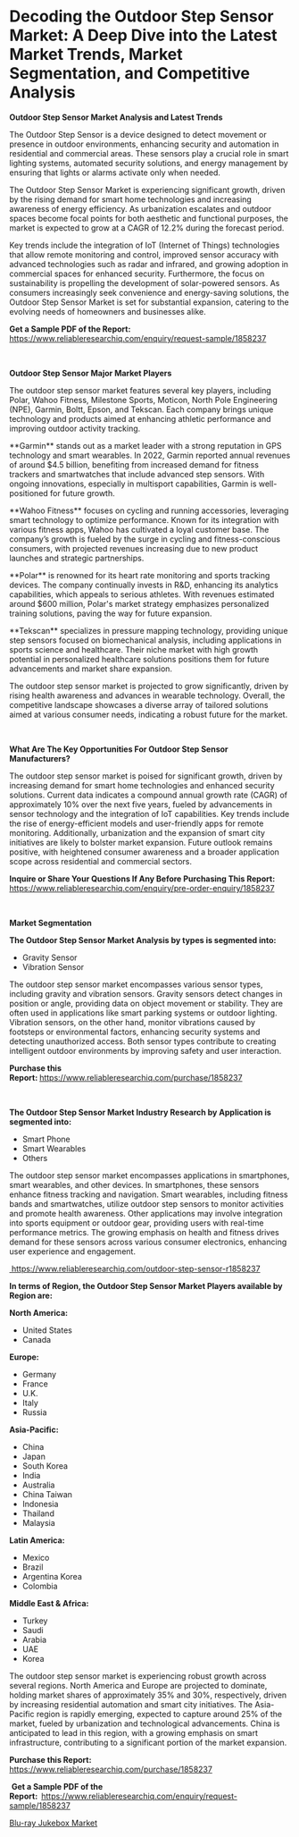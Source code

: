 <p><h1>Decoding the Outdoor Step Sensor Market: A Deep Dive into the Latest Market Trends, Market Segmentation, and Competitive Analysis</h1></p><p><strong>Outdoor Step Sensor Market Analysis and Latest Trends</strong></p>
<p><p>The Outdoor Step Sensor is a device designed to detect movement or presence in outdoor environments, enhancing security and automation in residential and commercial areas. These sensors play a crucial role in smart lighting systems, automated security solutions, and energy management by ensuring that lights or alarms activate only when needed.</p><p>The Outdoor Step Sensor Market is experiencing significant growth, driven by the rising demand for smart home technologies and increasing awareness of energy efficiency. As urbanization escalates and outdoor spaces become focal points for both aesthetic and functional purposes, the market is expected to grow at a CAGR of 12.2% during the forecast period. </p><p>Key trends include the integration of IoT (Internet of Things) technologies that allow remote monitoring and control, improved sensor accuracy with advanced technologies such as radar and infrared, and growing adoption in commercial spaces for enhanced security. Furthermore, the focus on sustainability is propelling the development of solar-powered sensors. As consumers increasingly seek convenience and energy-saving solutions, the Outdoor Step Sensor Market is set for substantial expansion, catering to the evolving needs of homeowners and businesses alike.</p></p>
<p><strong>Get a Sample PDF of the Report:&nbsp;</strong> <a href="https://www.reliableresearchiq.com/enquiry/request-sample/1858237?utm_campaign=2122&utm_medium=2&utm_source=Github&utm_content=ia&utm_term=13022025&utm_id=outdoor-step-sensor">https://www.reliableresearchiq.com/enquiry/request-sample/1858237</a></p>
<p>&nbsp;</p>
<p><strong>Outdoor Step Sensor Major Market Players</strong></p>
<p><p>The outdoor step sensor market features several key players, including Polar, Wahoo Fitness, Milestone Sports, Moticon, North Pole Engineering (NPE), Garmin, Boltt, Epson, and Tekscan. Each company brings unique technology and products aimed at enhancing athletic performance and improving outdoor activity tracking.</p><p>**Garmin** stands out as a market leader with a strong reputation in GPS technology and smart wearables. In 2022, Garmin reported annual revenues of around $4.5 billion, benefiting from increased demand for fitness trackers and smartwatches that include advanced step sensors. With ongoing innovations, especially in multisport capabilities, Garmin is well-positioned for future growth.</p><p>**Wahoo Fitness** focuses on cycling and running accessories, leveraging smart technology to optimize performance. Known for its integration with various fitness apps, Wahoo has cultivated a loyal customer base. The company’s growth is fueled by the surge in cycling and fitness-conscious consumers, with projected revenues increasing due to new product launches and strategic partnerships.</p><p>**Polar** is renowned for its heart rate monitoring and sports tracking devices. The company continually invests in R&D, enhancing its analytics capabilities, which appeals to serious athletes. With revenues estimated around $600 million, Polar's market strategy emphasizes personalized training solutions, paving the way for future expansion.</p><p>**Tekscan** specializes in pressure mapping technology, providing unique step sensors focused on biomechanical analysis, including applications in sports science and healthcare. Their niche market with high growth potential in personalized healthcare solutions positions them for future advancements and market share expansion.</p><p>The outdoor step sensor market is projected to grow significantly, driven by rising health awareness and advances in wearable technology. Overall, the competitive landscape showcases a diverse array of tailored solutions aimed at various consumer needs, indicating a robust future for the market.</p></p>
<p>&nbsp;</p>
<p><strong>What Are The Key Opportunities For Outdoor Step Sensor Manufacturers?</strong></p>
<p><p>The outdoor step sensor market is poised for significant growth, driven by increasing demand for smart home technologies and enhanced security solutions. Current data indicates a compound annual growth rate (CAGR) of approximately 10% over the next five years, fueled by advancements in sensor technology and the integration of IoT capabilities. Key trends include the rise of energy-efficient models and user-friendly apps for remote monitoring. Additionally, urbanization and the expansion of smart city initiatives are likely to bolster market expansion. Future outlook remains positive, with heightened consumer awareness and a broader application scope across residential and commercial sectors.</p></p>
<p><strong>Inquire or Share Your Questions If Any Before Purchasing This Report:</strong> <a href="https://www.reliableresearchiq.com/enquiry/pre-order-enquiry/1858237?utm_campaign=2122&utm_medium=2&utm_source=Github&utm_content=ia&utm_term=13022025&utm_id=outdoor-step-sensor">https://www.reliableresearchiq.com/enquiry/pre-order-enquiry/1858237</a></p>
<p>&nbsp;</p>
<p><strong>Market Segmentation</strong></p>
<p><strong>The Outdoor Step Sensor Market Analysis by types is segmented into:</strong></p>
<p><ul><li>Gravity Sensor</li><li>Vibration Sensor</li></ul></p>
<p><p>The outdoor step sensor market encompasses various sensor types, including gravity and vibration sensors. Gravity sensors detect changes in position or angle, providing data on object movement or stability. They are often used in applications like smart parking systems or outdoor lighting. Vibration sensors, on the other hand, monitor vibrations caused by footsteps or environmental factors, enhancing security systems and detecting unauthorized access. Both sensor types contribute to creating intelligent outdoor environments by improving safety and user interaction.</p></p>
<p><strong>Purchase this Report:&nbsp;</strong><a href="https://www.reliableresearchiq.com/purchase/1858237?utm_campaign=2122&utm_medium=2&utm_source=Github&utm_content=ia&utm_term=13022025&utm_id=outdoor-step-sensor">https://www.reliableresearchiq.com/purchase/1858237</a></p>
<p>&nbsp;</p>
<p><strong>The Outdoor Step Sensor Market Industry Research by Application is segmented into:</strong></p>
<p><ul><li>Smart Phone</li><li>Smart Wearables</li><li>Others</li></ul></p>
<p><p>The outdoor step sensor market encompasses applications in smartphones, smart wearables, and other devices. In smartphones, these sensors enhance fitness tracking and navigation. Smart wearables, including fitness bands and smartwatches, utilize outdoor step sensors to monitor activities and promote health awareness. Other applications may involve integration into sports equipment or outdoor gear, providing users with real-time performance metrics. The growing emphasis on health and fitness drives demand for these sensors across various consumer electronics, enhancing user experience and engagement.</p></p>
<p><a href="https://www.reliableresearchiq.com/outdoor-step-sensor-r1858237?utm_campaign=2122&utm_medium=2&utm_source=Github&utm_content=ia&utm_term=13022025&utm_id=outdoor-step-sensor">&nbsp;https://www.reliableresearchiq.com/outdoor-step-sensor-r1858237</a></p>
<p><strong>In terms of Region, the Outdoor Step Sensor Market Players available by Region are:</strong></p>
<p>
    <p> <strong> North America: </strong>
        <ul>
            <li>United States</li>
            <li>Canada</li>
        </ul>
        </p> 
    <p> <strong> Europe: </strong>
        <ul>
            <li>Germany</li>
            <li>France</li>
            <li>U.K.</li>
            <li>Italy</li>
            <li>Russia</li>
        </ul>
        </p> 
    <p> <strong> Asia-Pacific: </strong>
        <ul>
            <li>China</li>
            <li>Japan</li>
            <li>South Korea</li>
            <li>India</li>
            <li>Australia</li>
            <li>China Taiwan</li>
            <li>Indonesia</li>
            <li>Thailand</li>
            <li>Malaysia</li>
        </ul>
        </p> 
    <p> <strong> Latin America: </strong>
        <ul>
            <li>Mexico</li>
            <li>Brazil</li>
            <li>Argentina Korea</li>
            <li>Colombia</li>
        </ul>
        </p> 
    <p> <strong> Middle East & Africa: </strong>
        <ul>
            <li>Turkey</li>
            <li>Saudi</li>
            <li>Arabia</li>
            <li>UAE</li>
            <li>Korea</li>
        </ul>
    </p>
    </p>
<p><p>The outdoor step sensor market is experiencing robust growth across several regions. North America and Europe are projected to dominate, holding market shares of approximately 35% and 30%, respectively, driven by increasing residential automation and smart city initiatives. The Asia-Pacific region is rapidly emerging, expected to capture around 25% of the market, fueled by urbanization and technological advancements. China is anticipated to lead in this region, with a growing emphasis on smart infrastructure, contributing to a significant portion of the market expansion.</p></p>
<p><strong>Purchase this Report: </strong><a href="https://www.reliableresearchiq.com/purchase/1858237?utm_campaign=2122&utm_medium=2&utm_source=Github&utm_content=ia&utm_term=13022025&utm_id=outdoor-step-sensor">https://www.reliableresearchiq.com/purchase/1858237</a></p>
<p>&nbsp;<strong>Get a Sample PDF of the Report:&nbsp;&nbsp;</strong><a href="https://www.reliableresearchiq.com/enquiry/request-sample/1858237?utm_campaign=2122&utm_medium=2&utm_source=Github&utm_content=ia&utm_term=13022025&utm_id=outdoor-step-sensor">https://www.reliableresearchiq.com/enquiry/request-sample/1858237</a></p>
<p><strong></strong></p>
<p><p><a href="https://github.com/provorikovar/Market-Research-Report-List-7/blob/main/blu-ray-jukebox-market.md?utm_campaign=2122&utm_medium=2&utm_source=Github&utm_content=ia&utm_term=13022025&utm_id=outdoor-step-sensor">Blu-ray Jukebox Market</a></p></p>